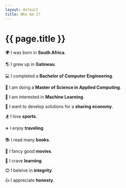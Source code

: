 ```yaml
---
layout: default
title: Who Am I?
---
```

# {{ page.title }}

:earth_africa: I was born in **South Africa**.

:earth_americas: I grew up in **Gatineau**.

:computer: I completed a **Bachelor of Computer Engineering**.

:pencil: I am doing a **Master of Science in Applied Computing**.

:robot: I am interested in **Machine Learning**.

:couple: I want to develop solutions for a **sharing economy**.

:snowboarder: I love **sports**.

:airplane: I enjoy **traveling**.

:books: I read many **books**.

:movie_camera: I fancy good **movies**.

:book: I crave **learning**.

:blush: I beleive in **integrity**.

:+1: I appreciate **honesty**.